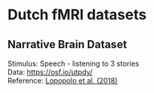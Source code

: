 # Dutch fMRI datasets

## Narrative Brain Dataset

Stimulus: Speech - listening to 3 stories  
Data: https://osf.io/utpdy/  
Reference: [Lopopolo et al. (2018)](https://pure.mpg.de/rest/items/item_3010245/component/file_3010246/content)

